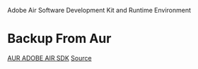 Adobe Air Software Development Kit and Runtime Environment
# Backup From Aur
[AUR ADOBE AIR SDK](https://aur.archlinux.org/packages/adobe-air-sdk/)
[Source](https://airdownload.adobe.com/air/lin/download/2.6/AdobeAIRSDK.tbz2)

